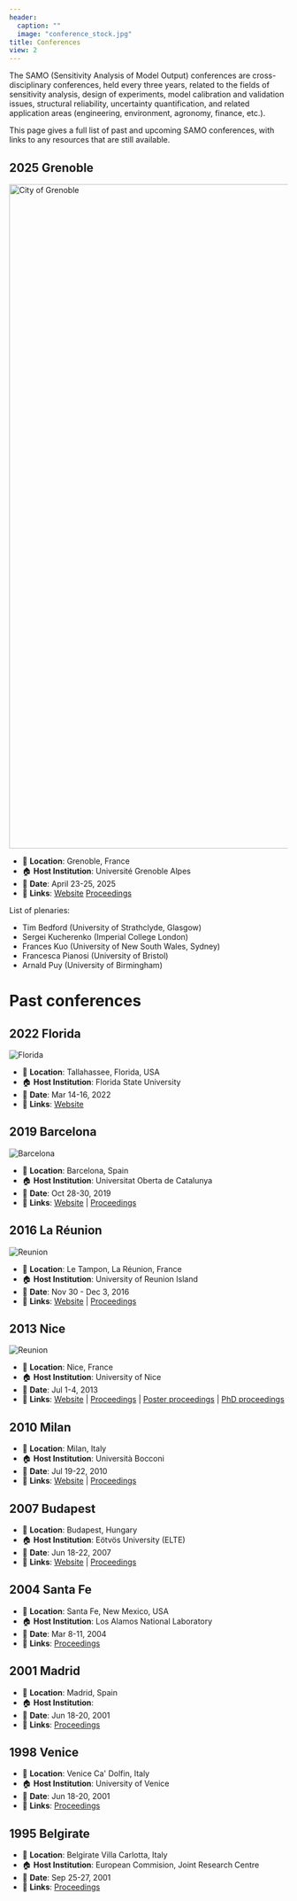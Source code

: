 ```yaml
---
header:
  caption: ""
  image: "conference_stock.jpg"
title: Conferences
view: 2
---
```


The SAMO (Sensitivity Analysis of Model Output) conferences are cross-disciplinary conferences, held every three years, related to the fields of sensitivity analysis, design of experiments, model calibration and validation issues, structural reliability, uncertainty quantification, and related application areas (engineering, environment, agronomy, finance, etc.).

This page gives a full list of past and upcoming SAMO conferences, with links to any resources that are still available.

## 2025 Grenoble

<a title="Shan Zhao, CC BY-SA 4.0 &lt;https://creativecommons.org/licenses/by-sa/4.0&gt;, via Wikimedia Commons" href="https://commons.wikimedia.org/wiki/File:City_of_Grenoble.jpg"><img width="1200" alt="City of Grenoble" src="https://upload.wikimedia.org/wikipedia/commons/thumb/9/9e/City_of_Grenoble.jpg/512px-City_of_Grenoble.jpg"></a>

* :pushpin: **Location**: Grenoble, France
* :house: **Host Institution**: Université Grenoble Alpes
* :date: **Date**: April 23-25, 2025
* :link: **Links**: [Website](https://samo2025.sciencesconf.org/) [Proceedings](PROCCEDINGS_SAMO_2025_Grenoble.pdf)

List of plenaries:
* Tim Bedford (University of Strathclyde, Glasgow)
* Sergei Kucherenko (Imperial College London)
* Frances Kuo (University of New South Wales, Sydney)
* Francesca Pianosi (University of Bristol)
* Arnald Puy (University of Birmingham)

# Past conferences

## 2022 Florida

![Florida](2022-florida2.jpg)

* :pushpin: **Location**: Tallahassee, Florida, USA
* :house: **Host Institution**: Florida State University
* :date: **Date**: Mar 14-16, 2022
* :link: **Links**: [Website](https://samo2022.math.fsu.edu/)

## 2019 Barcelona

![Barcelona](2019-barcelona2.jpg)

* :pushpin: **Location**: Barcelona, Spain
* :house: **Host Institution**: Universitat Oberta de Catalunya
* :date: **Date**: Oct 28-30, 2019
* :link: **Links**: [Website](https://symposium.uoc.edu/23220/detail/ninth-international-conference-on-sensitivity-analysis-of-model-output.html) | [Proceedings](Proceedings_SAMO_2019.pdf)

## 2016 La Réunion

![Reunion](2016-reunion2.jpg)

* :pushpin: **Location**: Le Tampon, La Réunion, France
* :house: **Host Institution**: University of Reunion Island
* :date: **Date**: Nov 30 - Dec 3, 2016
* :link: **Links**: [Website](https://samo2016.univ-reunion.fr/) | [Proceedings](http://www.andreasaltelli.eu/file/repository/Proceedings_SAMO_2016.pdf)

## 2013 Nice

![Reunion](2013-nice.jpg)

* :pushpin: **Location**: Nice, France
* :house: **Host Institution**: University of Nice
* :date: **Date**: Jul 1-4, 2013
* :link: **Links**: [Website](https://www.gdr-mascotnum.fr/2013) | [Proceedings](http://www.andreasaltelli.eu/file/repository/oral_proceedings.pdf) | [Poster proceedings](http://www.andreasaltelli.eu/file/repository/poster_proceedings.pdf) | [PhD proceedings](http://www.andreasaltelli.eu/file/repository/phd_proceedings.pdf)

## 2010 Milan

* :pushpin: **Location**: Milan, Italy
* :house: **Host Institution**: Università Bocconi
* :date: **Date**: Jul 19-22, 2010
* :link: **Links**: [Website](https://www.unibocconi.it/wps/wcm/connect/1792da004cadb82c93daff0f7bdc7be0/Programma_samo.pdf1?MOD=AJPERES) | [Proceedings](https://1drv.ms/u/s!ArKkbDuzxdxCjrxGzcxlv3PJ2AEK_g?e=DkV7uR)

## 2007 Budapest

* :pushpin: **Location**: Budapest, Hungary
* :house: **Host Institution**: Eötvös University (ELTE)
* :date: **Date**: Jun 18-22, 2007
* :link: **Links**: [Website](http://samo2007.chem.elte.hu/) | [Proceedings](http://www.andreasaltelli.eu/file/repository/PROCEEDINGS_SAMO_2007_Budapest.pdf)

## 2004 Santa Fe

* :pushpin: **Location**: Santa Fe, New Mexico, USA
* :house: **Host Institution**: Los Alamos National Laboratory
* :date: **Date**: Mar 8-11, 2004
* :link: **Links**: [Proceedings](http://www.andreasaltelli.eu/file/repository/PROCCEDINGS_SAMO_SantaFe.pdf)

## 2001 Madrid

* :pushpin: **Location**: Madrid, Spain
* :house: **Host Institution**:
* :date: **Date**: Jun 18-20, 2001
* :link: **Links**: [Proceedings](http://www.andreasaltelli.eu/file/repository/PROCEEDINGS_SAMO_2001_Madrid.pdf)

## 1998 Venice

* :pushpin: **Location**: Venice Ca' Dolfin, Italy
* :house: **Host Institution**: University of Venice
* :date: **Date**: Jun 18-20, 2001
* :link: **Links**: [Proceedings](http://www.andreasaltelli.eu/file/repository/PROCEEDINGS_SAMO_1998_Venice.pdf)

## 1995 Belgirate

* :pushpin: **Location**: Belgirate Villa Carlotta, Italy
* :house: **Host Institution**: European Commision, Joint Research Centre
* :date: **Date**: Sep 25-27, 2001
* :link: **Links**: [Proceedings](http://www.andreasaltelli.eu/file/repository/PROCEEDINGS_SAMO_95_Belgirate.pdf)
